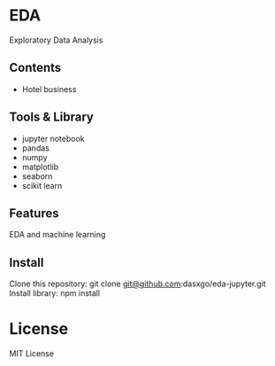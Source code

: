 # **EDA**
Exploratory Data Analysis

## **Contents**

- Hotel business 

## **Tools & Library**

- jupyter notebook 
- pandas 
- numpy
- matplotlib
- seaborn 
- scikit learn

## **Features** 

EDA and machine learning

## **Install**
Clone this repository: git clone git@github.com:dasxgo/eda-jupyter.git
Install library: npm install

# **License**
MIT License


